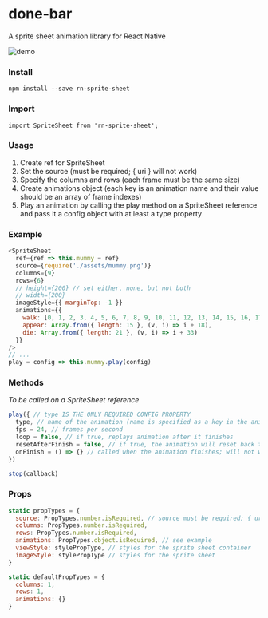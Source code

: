 # done-bar

A sprite sheet animation library for React Native

![demo](https://media.giphy.com/media/3ov9jYVwbaKQ5IcLHq/giphy.gif)

### Install

`npm install --save rn-sprite-sheet`

### Import

`import SpriteSheet from 'rn-sprite-sheet';`

### Usage
1. Create ref for SpriteSheet
2. Set the source (must be required; { uri } will not work)
3. Specify the columns and rows (each frame must be the same size)
4. Create animations object (each key is an animation name and their value should be an array of frame indexes)
5. Play an animation by calling the play method on a SpriteSheet reference and pass it a config object with at least a type property

### Example
```javascript
<SpriteSheet
  ref={ref => this.mummy = ref}
  source={require('./assets/mummy.png')}
  columns={9}
  rows={6}
  // height={200} // set either, none, but not both
  // width={200}
  imageStyle={{ marginTop: -1 }}
  animations={{
    walk: [0, 1, 2, 3, 4, 5, 6, 7, 8, 9, 10, 11, 12, 13, 14, 15, 16, 17],
    appear: Array.from({ length: 15 }, (v, i) => i + 18),
    die: Array.from({ length: 21 }, (v, i) => i + 33)
  }}
/>
// ...
play = config => this.mummy.play(config)
```

### Methods
*To be called on a SpriteSheet reference*

```javascript
play({ // type IS THE ONLY REQUIRED CONFIG PROPERTY
  type, // name of the animation (name is specified as a key in the animation prop)
  fps = 24, // frames per second
  loop = false, // if true, replays animation after it finishes
  resetAfterFinish = false, // if true, the animation will reset back to the first frame when finished; else will remain on the last frame when finished
  onFinish = () => {} // called when the animation finishes; will not work when loop === true
})

stop(callback)
```

### Props

```javascript
static propTypes = {
  source: PropTypes.number.isRequired, // source must be required; { uri } will not work
  columns: PropTypes.number.isRequired,
  rows: PropTypes.number.isRequired,
  animations: PropTypes.object.isRequired, // see example
  viewStyle: stylePropType, // styles for the sprite sheet container
  imageStyle: stylePropType // styles for the sprite sheet
}

static defaultPropTypes = {
  columns: 1,
  rows: 1,
  animations: {}
}
```
